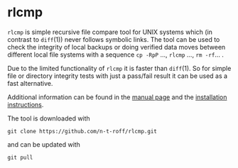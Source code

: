 # rlcmp
`rlcmp` is simple recursive file compare tool for UNIX systems
which (in contrast to `diff`(1)) never follows symbolic links.
The tool can be used to check the integrity of local backups
or doing verified data moves between different local file systems
with a sequence `cp -RpP` ..., `rlcmp` ..., `rm -rf`... .

Due to the limited functionality of `rlcmp`
it is faster than `diff`(1).
So for simple file or directory integrity tests
with just a pass/fail result it can be used as a fast alternative.

Additional information can be found in the
[manual page](http://n-t-roff.github.io/rlcmp.1.html)
and the
[installation instructions](https://github.com/n-t-roff/rlcmp/blob/master/INSTALL).

The tool is downloaded with
```
git clone https://github.com/n-t-roff/rlcmp.git
```
and can be updated with
```
git pull
```
